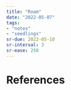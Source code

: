 ```yaml
---
title: "Roam"
date: "2022-05-07"
tags:
- "notes"
- "seedlings"
sr-due: 2022-05-10
sr-interval: 3
sr-ease: 250
---
```




# References
